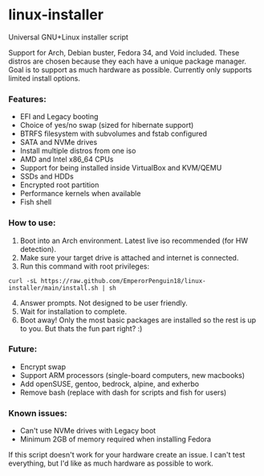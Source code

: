 # linux-installer
Universal GNU+Linux installer script

Support for Arch, Debian buster, Fedora 34, and Void included. These distros are chosen because they each have a unique package manager. Goal is to support as much hardware as possible. Currently only supports limited install options.

### Features:
- EFI and Legacy booting
- Choice of yes/no swap (sized for hibernate support)
- BTRFS filesystem with subvolumes and fstab configured
- SATA and NVMe drives
- Install multiple distros from one iso
- AMD and Intel x86_64 CPUs
- Support for being installed inside VirtualBox and KVM/QEMU
- SSDs and HDDs
- Encrypted root partition
- Performance kernels when available
- Fish shell

### How to use:
1. Boot into an Arch environment. Latest live iso recommended (for HW detection).
2. Make sure your target drive is attached and internet is connected.
3. Run this command with root privileges:
```
curl -sL https://raw.github.com/EmperorPenguin18/linux-installer/main/install.sh | sh
```
4. Answer prompts. Not designed to be user friendly.
5. Wait for installation to complete.
6. Boot away! Only the most basic packages are installed so the rest is up to you. But thats the fun part right? :)

### Future:
- Encrypt swap
- Support ARM processors (single-board computers, new macbooks)
- Add openSUSE, gentoo, bedrock, alpine, and exherbo
- Remove bash (replace with dash for scripts and fish for users)

### Known issues:
- Can't use NVMe drives with Legacy boot
- Minimum 2GB of memory required when installing Fedora

If this script doesn't work for your hardware create an issue. I can't test everything, but I'd like as much hardware as possible to work.
